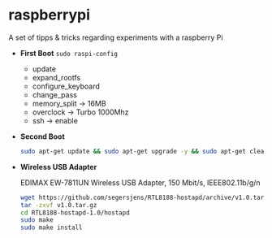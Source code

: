 raspberrypi
===========

A set of tipps &amp; tricks regarding experiments with a raspberry Pi

* **First Boot**
  ```sudo raspi-config```
  * update
  * expand_rootfs
  * configure_keyboard
  * change_pass
  * memory_split -> 16MB
  * overclock -> Turbo 1000Mhz
  * ssh -> enable
  

* **Second Boot**
  ```bash
  sudo apt-get update && sudo apt-get upgrade -y && sudo apt-get clean
  ```


* **Wireless USB Adapter**
  
  EDIMAX EW-7811UN Wireless USB Adapter, 150 Mbit/s, IEEE802.11b/g/n 

	```bash
	wget https://github.com/segersjens/RTL8188-hostapd/archive/v1.0.tar.gz
	tar -zxvf v1.0.tar.gz
	cd RTL8188-hostapd-1.0/hostapd
	sudo make
	sudo make install
	```

